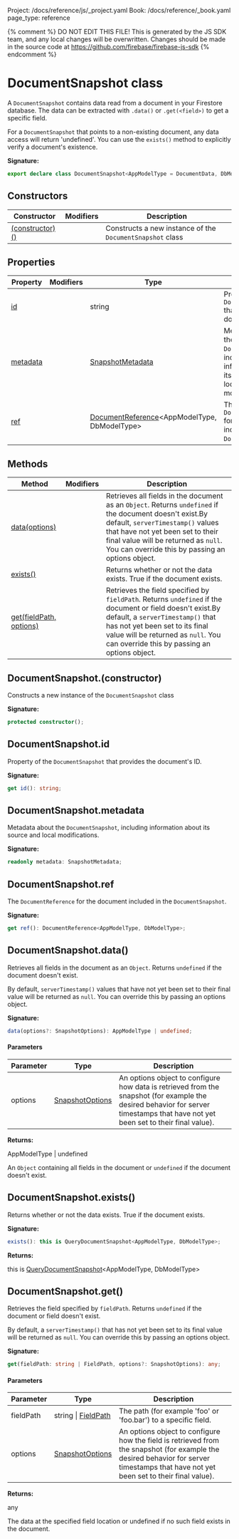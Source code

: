 Project: /docs/reference/js/_project.yaml
Book: /docs/reference/_book.yaml
page_type: reference

{% comment %}
DO NOT EDIT THIS FILE!
This is generated by the JS SDK team, and any local changes will be
overwritten. Changes should be made in the source code at
https://github.com/firebase/firebase-js-sdk
{% endcomment %}

# DocumentSnapshot class
A `DocumentSnapshot` contains data read from a document in your Firestore database. The data can be extracted with `.data()` or `.get(<field>)` to get a specific field.

For a `DocumentSnapshot` that points to a non-existing document, any data access will return 'undefined'. You can use the `exists()` method to explicitly verify a document's existence.

<b>Signature:</b>

```typescript
export declare class DocumentSnapshot<AppModelType = DocumentData, DbModelType extends DocumentData = DocumentData> 
```

## Constructors

|  Constructor | Modifiers | Description |
|  --- | --- | --- |
|  [(constructor)()](./firestore_.documentsnapshot.md#documentsnapshotconstructor) |  | Constructs a new instance of the <code>DocumentSnapshot</code> class |

## Properties

|  Property | Modifiers | Type | Description |
|  --- | --- | --- | --- |
|  [id](./firestore_.documentsnapshot.md#documentsnapshotid) |  | string | Property of the <code>DocumentSnapshot</code> that provides the document's ID. |
|  [metadata](./firestore_.documentsnapshot.md#documentsnapshotmetadata) |  | [SnapshotMetadata](./firestore_.snapshotmetadata.md#snapshotmetadata_class) | Metadata about the <code>DocumentSnapshot</code>, including information about its source and local modifications. |
|  [ref](./firestore_.documentsnapshot.md#documentsnapshotref) |  | [DocumentReference](./firestore_.documentreference.md#documentreference_class)<!-- -->&lt;AppModelType, DbModelType&gt; | The <code>DocumentReference</code> for the document included in the <code>DocumentSnapshot</code>. |

## Methods

|  Method | Modifiers | Description |
|  --- | --- | --- |
|  [data(options)](./firestore_.documentsnapshot.md#documentsnapshotdata) |  | Retrieves all fields in the document as an <code>Object</code>. Returns <code>undefined</code> if the document doesn't exist.<!-- -->By default, <code>serverTimestamp()</code> values that have not yet been set to their final value will be returned as <code>null</code>. You can override this by passing an options object. |
|  [exists()](./firestore_.documentsnapshot.md#documentsnapshotexists) |  | Returns whether or not the data exists. True if the document exists. |
|  [get(fieldPath, options)](./firestore_.documentsnapshot.md#documentsnapshotget) |  | Retrieves the field specified by <code>fieldPath</code>. Returns <code>undefined</code> if the document or field doesn't exist.<!-- -->By default, a <code>serverTimestamp()</code> that has not yet been set to its final value will be returned as <code>null</code>. You can override this by passing an options object. |

## DocumentSnapshot.(constructor)

Constructs a new instance of the `DocumentSnapshot` class

<b>Signature:</b>

```typescript
protected constructor();
```

## DocumentSnapshot.id

Property of the `DocumentSnapshot` that provides the document's ID.

<b>Signature:</b>

```typescript
get id(): string;
```

## DocumentSnapshot.metadata

Metadata about the `DocumentSnapshot`<!-- -->, including information about its source and local modifications.

<b>Signature:</b>

```typescript
readonly metadata: SnapshotMetadata;
```

## DocumentSnapshot.ref

The `DocumentReference` for the document included in the `DocumentSnapshot`<!-- -->.

<b>Signature:</b>

```typescript
get ref(): DocumentReference<AppModelType, DbModelType>;
```

## DocumentSnapshot.data()

Retrieves all fields in the document as an `Object`<!-- -->. Returns `undefined` if the document doesn't exist.

By default, `serverTimestamp()` values that have not yet been set to their final value will be returned as `null`<!-- -->. You can override this by passing an options object.

<b>Signature:</b>

```typescript
data(options?: SnapshotOptions): AppModelType | undefined;
```

#### Parameters

|  Parameter | Type | Description |
|  --- | --- | --- |
|  options | [SnapshotOptions](./firestore_.snapshotoptions.md#snapshotoptions_interface) | An options object to configure how data is retrieved from the snapshot (for example the desired behavior for server timestamps that have not yet been set to their final value). |

<b>Returns:</b>

AppModelType \| undefined

An `Object` containing all fields in the document or `undefined` if the document doesn't exist.

## DocumentSnapshot.exists()

Returns whether or not the data exists. True if the document exists.

<b>Signature:</b>

```typescript
exists(): this is QueryDocumentSnapshot<AppModelType, DbModelType>;
```
<b>Returns:</b>

this is [QueryDocumentSnapshot](./firestore_.querydocumentsnapshot.md#querydocumentsnapshot_class)<!-- -->&lt;AppModelType, DbModelType&gt;

## DocumentSnapshot.get()

Retrieves the field specified by `fieldPath`<!-- -->. Returns `undefined` if the document or field doesn't exist.

By default, a `serverTimestamp()` that has not yet been set to its final value will be returned as `null`<!-- -->. You can override this by passing an options object.

<b>Signature:</b>

```typescript
get(fieldPath: string | FieldPath, options?: SnapshotOptions): any;
```

#### Parameters

|  Parameter | Type | Description |
|  --- | --- | --- |
|  fieldPath | string \| [FieldPath](./firestore_.fieldpath.md#fieldpath_class) | The path (for example 'foo' or 'foo.bar') to a specific field. |
|  options | [SnapshotOptions](./firestore_.snapshotoptions.md#snapshotoptions_interface) | An options object to configure how the field is retrieved from the snapshot (for example the desired behavior for server timestamps that have not yet been set to their final value). |

<b>Returns:</b>

any

The data at the specified field location or undefined if no such field exists in the document.

